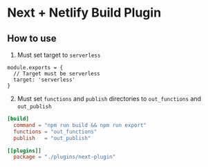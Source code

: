 # Next + Netlify Build Plugin

## How to use

1. Must set target to `serverless`

```
module.exports = {
  // Target must be serverless
  target: 'serverless'
}
```

2. Must set `functions` and `publish` directories to `out_functions` and `out_publish`


```toml
[build]
  command = "npm run build && npm run export"
  functions = "out_functions"
  publish   = "out_publish"

[[plugins]]
  package = "./plugins/next-plugin"
```
